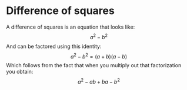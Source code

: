 # Difference of squares
A difference of squares is an equation that looks like:
$$a^2-b^2$$
And can be factored using this identity:
$$a^2-b^2=(a+b)(a-b)$$
Which follows from the fact that when you multiply out that factorization you obtain:
$$a^2-ab+ba-b^2$$
